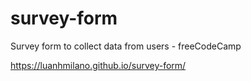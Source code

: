 # survey-form
Survey form to collect data from users - freeCodeCamp

https://luanhmilano.github.io/survey-form/
